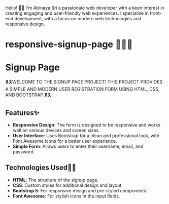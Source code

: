 Hello! 👋👋 I'm Abinaya Sri a passionate web developer with a keen interest in creating engaging and user-friendly web experiences. I specialize in front-end development, with a focus on modern web technologies 
 and responsive design.
 
# responsive-signup-page 🚀🚀🚀
# Signup Page

🎗️🎗️WELCOME TO THE SIGNUP PAGE PROJECT! THIS PROJECT PROVIDES A SIMPLE AND MODERN USER REGISTRATION FORM USING HTML, CSS, AND BOOTSTRAP.🎗️🎗️

## Features✨

- **Responsive Design**: The form is designed to be responsive and works well on various devices and screen sizes.
- **User Interface**: Uses Bootstrap for a clean and professional look, with Font Awesome icons for a better user experience.
- **Simple Form**: Allows users to enter their username, email, and password.

## Technologies Used👩‍💻

- **HTML**: The structure of the signup page.
- **CSS**: Custom styles for additional design and layout.
- **Bootstrap 5**: For responsive design and pre-styled components.
- **Font Awesome**: For stylish icons in the input fields.

